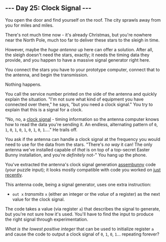 ﻿## --- Day 25: Clock Signal ---

You open the door and find yourself on the roof. The city sprawls away from you for miles and miles.

There's not much time now - it's already Christmas, but you're nowhere near the North Pole, much too far to deliver these stars to the sleigh in time.

However, maybe the  _huge antenna_  up here can offer a solution. After all, the sleigh doesn't need the stars, exactly; it needs the timing data they provide, and you happen to have a massive signal generator right here.

You connect the stars you have to your prototype computer, connect that to the antenna, and begin the transmission.

Nothing happens.

You call the service number printed on the side of the antenna and quickly explain the situation. "I'm not sure what kind of equipment you have connected over there," he says, "but you need a clock signal." You try to explain that this is a signal for a clock.

"No, no, a  [clock signal](https://en.wikipedia.org/wiki/Clock_signal)  - timing information so the antenna computer knows how to read the data you're sending it. An endless, alternating pattern of  `0`,  `1`,  `0`,  `1`,  `0`,  `1`,  `0`,  `1`,  `0`,  `1`...." He trails off.

You ask if the antenna can handle a clock signal at the frequency you would need to use for the data from the stars. "There's  _no way_  it can! The only antenna we've installed capable of  _that_  is on top of a top-secret Easter Bunny installation, and you're  _definitely_  not-" You hang up the phone.

You've extracted the antenna's clock signal generation  [assembunny](https://adventofcode.com/2016/day/12)  code (your puzzle input); it looks mostly compatible with code you worked on  [just recently](https://adventofcode.com/2016/day/23).

This antenna code, being a signal generator, uses one extra instruction:

-   `out x`  _transmits_  `x`  (either an integer or the  _value_  of a register) as the next value for the clock signal.

The code takes a value (via register  `a`) that describes the signal to generate, but you're not sure how it's used. You'll have to find the input to produce the right signal through experimentation.

_What is the lowest positive integer_  that can be used to initialize register  `a`  and cause the code to output a clock signal of  `0`,  `1`,  `0`,  `1`... repeating forever?